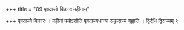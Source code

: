 +++
title = "09 पृषदाज्ये विकारः महीनाम्"

+++
पृषदाज्ये विकारः । महीनां पयोऽसीति पृषदाज्यधान्यां सकृदाज्यं गृह्णाति । द्विर्दधि द्विराज्यम् ९
